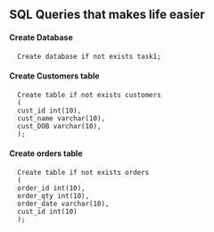 ## SQL Queries that makes life easier
#### Create Database
      Create database if not exists task1;
#### Create Customers table
      Create table if not exists customers
      (
      cust_id int(10),
      cust_name varchar(10),
      cust_DOB varchar(10),
      );
#### Create orders table
      Create table if not exists orders
      ( 
      order_id int(10),
      order_qty int(10),
      order_date varchar(10),
      cust_id int(10)
      );
#### 
     
      
